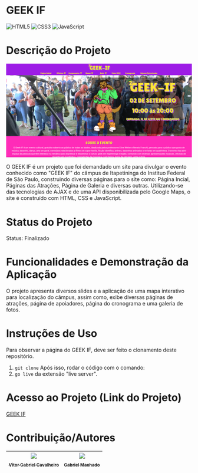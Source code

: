 # GEEK IF

![HTML5](https://img.shields.io/badge/html5-%23E34F26.svg?style=for-the-badge&logo=html5&logoColor=white)
![CSS3](https://img.shields.io/badge/css3-%231572B6.svg?style=for-the-badge&logo=css3&logoColor=white)
![JavaScript](https://img.shields.io/badge/javascript-%23323330.svg?style=for-the-badge&logo=javascript&logoColor=%23F7DF1E)

# Descrição do Projeto
![Landing Page Geek IF](./Landing-Page.png)


O GEEK IF é um projeto que foi demandado um site para divulgar o evento conhecido como "GEEK IF" do câmpus de Itapetininga do Instituo Federal de São Paulo, construindo diversas páginas para o site como: Página Incial, Páginas das Atrações, Página de Galeria e diversas outras. Utilizando-se das tecnologias de AJAX e de uma API disponibilizada pelo Google Maps, o site é construído com HTML, CSS e JavaScript.

# Status do Projeto
Status: Finalizado

# Funcionalidades e Demonstração da Aplicação
O projeto apresenta diversos slides e a aplicação de uma mapa interativo para localização do câmpus, assim como, exibe diversas páginas de atrações, página de apoiadores, página do cronograma e uma galeria de fotos.

# Instruções de Uso
Para observar a página do GEEK IF, deve ser feito o clonamento deste repositório.
1. `git clone`
Após isso, rodar o código com o comando:
2. `go live`
da extensão "live server".

# Acesso ao Projeto (Link do Projeto)
[GEEK IF](https://geekif.com.br/)

# Contribuição/Autores
| [<img loading="lazy" src="https://avatars.githubusercontent.com/u/126813410?v=4" width=115><br><sub>Vitor Gabriel Cavalheiro</sub>](https://github.com/Vitor-G-Cavalheiro) | [<img loading="lazy" src="https://avatars.githubusercontent.com/u/103156444?v=4" width=115><br><sub>Gabriel Machado</sub>](https://github.com/gabs1m) |
| :---: | :---: |
